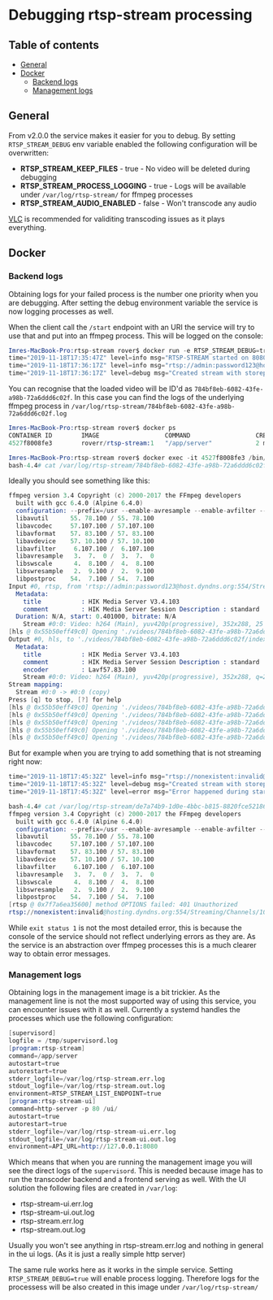 # Debugging rtsp-stream processing

## Table of contents
* [General](#general)
* [Docker](#docker)
    * [Backend logs](#backend-logs)
    * [Management logs](#management-logs)

## General

From v2.0.0 the service makes it easier for you to debug. By setting `RTSP_STREAM_DEBUG` env variable enabled the following configuration will be overwritten:
- **RTSP_STREAM_KEEP_FILES** - true - No video will be deleted during debugging
- **RTSP_STREAM_PROCESS_LOGGING** - true - Logs will be available under `/var/log/rtsp-stream/` for ffmpeg processes
- **RTSP_STREAM_AUDIO_ENABLED** - false - Won't transcode any audio

[VLC](https://www.videolan.org/vlc/) is recommended for validiting transcoding issues as it plays everything.

## Docker
### Backend logs

Obtaining logs for your failed process is the number one priority when you are debugging.
After setting the debug environment variable the service is now logging processes as well.

When the client call the `/start` endpoint with an URI the service will try to use that and put into an ffmpeg process. 
This will be logged on the console:

```s
Imres-MacBook-Pro:rtsp-stream rover$ docker run -e RTSP_STREAM_DEBUG=true -p 8080:8080 roverr/rtsp-stream:1
time="2019-11-18T17:35:47Z" level=info msg="RTSP-STREAM started on 8080"
time="2019-11-18T17:36:17Z" level=info msg="rtsp://admin:password123@hosting.dyndns.org:554/Streaming/Channels/102 started processing"
time="2019-11-18T17:36:17Z" level=debug msg="Created stream with storepath ./videos/784bf8eb-6082-43fe-a98b-72a6ddd6c02f"
```

You can recognise that the loaded video will be ID'd as `784bf8eb-6082-43fe-a98b-72a6ddd6c02f`. In this case you can find the logs of the underlying ffmpeg process in `/var/log/rtsp-stream/784bf8eb-6082-43fe-a98b-72a6ddd6c02f.log`

```s
Imres-MacBook-Pro:rtsp-stream rover$ docker ps
CONTAINER ID        IMAGE                  COMMAND                  CREATED             STATUS              PORTS                      NAMES
4527f8008fe3        roverr/rtsp-stream:1   "/app/server"            2 minutes ago       Up 2 minutes        0.0.0.0:8080->8080/tcp     youthful_ride

Imres-MacBook-Pro:rtsp-stream rover$ docker exec -it 4527f8008fe3 /bin/bash
bash-4.4# cat /var/log/rtsp-stream/784bf8eb-6082-43fe-a98b-72a6ddd6c02f.log 
```

Ideally you should see something like this:
```s
ffmpeg version 3.4 Copyright (c) 2000-2017 the FFmpeg developers
  built with gcc 6.4.0 (Alpine 6.4.0)
  configuration: --prefix=/usr --enable-avresample --enable-avfilter --enable-gnutls --enable-gpl --enable-libmp3lame --enable-librtmp --enable-libvorbis --enable-libvpx --enable-libxvid --enable-libx264 --enable-libx265 --enable-libtheora --enable-libv4l2 --enable-postproc --enable-pic --enable-pthreads --enable-shared --enable-libxcb --disable-stripping --disable-static --enable-vaapi --enable-vdpau --enable-libopus --disable-debug
  libavutil      55. 78.100 / 55. 78.100
  libavcodec     57.107.100 / 57.107.100
  libavformat    57. 83.100 / 57. 83.100
  libavdevice    57. 10.100 / 57. 10.100
  libavfilter     6.107.100 /  6.107.100
  libavresample   3.  7.  0 /  3.  7.  0
  libswscale      4.  8.100 /  4.  8.100
  libswresample   2.  9.100 /  2.  9.100
  libpostproc    54.  7.100 / 54.  7.100
Input #0, rtsp, from 'rtsp://admin:password123@host.dyndns.org:554/Streaming/Channels/102':
  Metadata:
    title           : HIK Media Server V3.4.103
    comment         : HIK Media Server Session Description : standard
  Duration: N/A, start: 0.401000, bitrate: N/A
    Stream #0:0: Video: h264 (Main), yuv420p(progressive), 352x288, 25 fps, 25 tbr, 90k tbn, 50 tbc
[hls @ 0x55b50eff49c0] Opening './videos/784bf8eb-6082-43fe-a98b-72a6ddd6c02f/0.ts' for writing
Output #0, hls, to './videos/784bf8eb-6082-43fe-a98b-72a6ddd6c02f/index.m3u8':
  Metadata:
    title           : HIK Media Server V3.4.103
    comment         : HIK Media Server Session Description : standard
    encoder         : Lavf57.83.100
    Stream #0:0: Video: h264 (Main), yuv420p(progressive), 352x288, q=2-31, 25 fps, 25 tbr, 90k tbn, 25 tbc
Stream mapping:
  Stream #0:0 -> #0:0 (copy)
Press [q] to stop, [?] for help
[hls @ 0x55b50eff49c0] Opening './videos/784bf8eb-6082-43fe-a98b-72a6ddd6c02f/1.ts' for writing
[hls @ 0x55b50eff49c0] Opening './videos/784bf8eb-6082-43fe-a98b-72a6ddd6c02f/index.m3u8.tmp' for writing
[hls @ 0x55b50eff49c0] Opening './videos/784bf8eb-6082-43fe-a98b-72a6ddd6c02f/2.ts' for writing
[hls @ 0x55b50eff49c0] Opening './videos/784bf8eb-6082-43fe-a98b-72a6ddd6c02f/index.m3u8.tmp' for writing
[hls @ 0x55b50eff49c0] Opening './videos/784bf8eb-6082-43fe-a98b-72a6ddd6c02f/3.ts' for writing
```

But for example when you are trying to add something that is not streaming right now:
```s
time="2019-11-18T17:45:32Z" level=info msg="rtsp://nonexistent:invalid@hosting.dyndns.org:554/Streaming/Channels/102 started processing"
time="2019-11-18T17:45:32Z" level=debug msg="Created stream with storepath ./videos/de7a74b9-1d0e-4bbc-b815-8820fce52186"
time="2019-11-18T17:45:32Z" level=error msg="Error happened during starting of ./videos/de7a74b9-1d0e-4bbc-b815-8820fce52186/index.m3u8 || Error: exit status 1"
```

```s
bash-4.4# cat /var/log/rtsp-stream/de7a74b9-1d0e-4bbc-b815-8820fce52186.log 
ffmpeg version 3.4 Copyright (c) 2000-2017 the FFmpeg developers
  built with gcc 6.4.0 (Alpine 6.4.0)
  configuration: --prefix=/usr --enable-avresample --enable-avfilter --enable-gnutls --enable-gpl --enable-libmp3lame --enable-librtmp --enable-libvorbis --enable-libvpx --enable-libxvid --enable-libx264 --enable-libx265 --enable-libtheora --enable-libv4l2 --enable-postproc --enable-pic --enable-pthreads --enable-shared --enable-libxcb --disable-stripping --disable-static --enable-vaapi --enable-vdpau --enable-libopus --disable-debug
  libavutil      55. 78.100 / 55. 78.100
  libavcodec     57.107.100 / 57.107.100
  libavformat    57. 83.100 / 57. 83.100
  libavdevice    57. 10.100 / 57. 10.100
  libavfilter     6.107.100 /  6.107.100
  libavresample   3.  7.  0 /  3.  7.  0
  libswscale      4.  8.100 /  4.  8.100
  libswresample   2.  9.100 /  2.  9.100
  libpostproc    54.  7.100 / 54.  7.100
[rtsp @ 0x7f7a6ea35600] method OPTIONS failed: 401 Unauthorized
rtsp://nonexistent:invalid@hosting.dyndns.org:554/Streaming/Channels/102: Server returned 401 Unauthorized (authorization failed)
```

While `exit status 1` is not the most detailed error, this is because the console of the service should not reflect underlying errors as they are. As the service is an abstraction over ffmpeg processes this is a much clearer way to obtain error messages.

### Management logs

Obtaining logs in the management image is a bit trickier. As the management line is not the most supported way of using this service, you can encounter issues with it as well. Currently a systemd handles the processes which use the following configuration:
```s
[supervisord]
logfile = /tmp/supervisord.log
[program:rtsp-stream]
command=/app/server
autostart=true
autorestart=true
stderr_logfile=/var/log/rtsp-stream.err.log
stdout_logfile=/var/log/rtsp-stream.out.log
environment=RTSP_STREAM_LIST_ENDPOINT=true
[program:rtsp-stream-ui]
command=http-server -p 80 /ui/
autostart=true
autorestart=true
stderr_logfile=/var/log/rtsp-stream-ui.err.log
stdout_logfile=/var/log/rtsp-stream-ui.out.log
environment=API_URL=http://127.0.0.1:8080
```
Which means that when you are running the management image you will see the direct logs of the `supervisord`. This is needed because image has to run the transcoder backend and a frontend serving as well.
With the UI solution the following files are created in `/var/log`: 
* rtsp-stream-ui.err.log
* rtsp-stream-ui.out.log
* rtsp-stream.err.log
* rtsp-stream.out.log

Usually you won't see anything in rtsp-stream.err.log and nothing in general in the ui logs. (As it is just a really simple http server)


The same rule works here as it works in the simple service. Setting `RTSP_STREAM_DEBUG=true` will enable process logging. Therefore logs for the processess will be also created in this image under `/var/log/rtsp-stream/`
